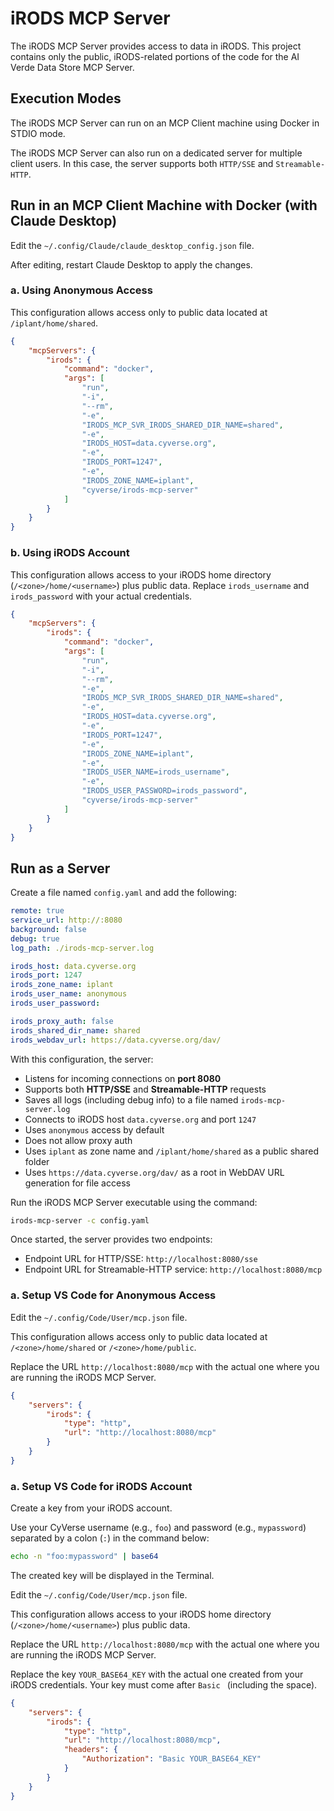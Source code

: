 # iRODS MCP Server

The iRODS MCP Server provides access to data in iRODS. This project contains only the public, iRODS-related portions of the code for the AI Verde Data Store MCP Server.

## Execution Modes

The iRODS MCP Server can run on an MCP Client machine using Docker in STDIO mode.

The iRODS MCP Server can also run on a dedicated server for multiple client users. In this case, the server supports both `HTTP/SSE` and `Streamable-HTTP`.

## Run in an MCP Client Machine with Docker (with Claude Desktop)

Edit the `~/.config/Claude/claude_desktop_config.json` file.

After editing, restart Claude Desktop to apply the changes.

### a. Using Anonymous Access

This configuration allows access only to public data located at `/iplant/home/shared`.

```json
{
    "mcpServers": {
        "irods": {
            "command": "docker",
            "args": [
                "run",
                "-i",
                "--rm",
                "-e",
                "IRODS_MCP_SVR_IRODS_SHARED_DIR_NAME=shared",
                "-e",
                "IRODS_HOST=data.cyverse.org",
                "-e",
                "IRODS_PORT=1247",
                "-e",
                "IRODS_ZONE_NAME=iplant",
                "cyverse/irods-mcp-server"
            ]
        }
    }
}
```

### b. Using iRODS Account

This configuration allows access to your iRODS home directory (`/<zone>/home/<username>`) plus public data. Replace `irods_username` and `irods_password` with your actual credentials.

```json
{
    "mcpServers": {
        "irods": {
            "command": "docker",
            "args": [
                "run",
                "-i",
                "--rm",
                "-e",
                "IRODS_MCP_SVR_IRODS_SHARED_DIR_NAME=shared",
                "-e",
                "IRODS_HOST=data.cyverse.org",
                "-e",
                "IRODS_PORT=1247",
                "-e",
                "IRODS_ZONE_NAME=iplant",
                "-e",
                "IRODS_USER_NAME=irods_username",
                "-e",
                "IRODS_USER_PASSWORD=irods_password",
                "cyverse/irods-mcp-server"
            ]
        }
    }
}
```

## Run as a Server

Create a file named `config.yaml` and add the following:
```yaml
remote: true
service_url: http://:8080
background: false
debug: true
log_path: ./irods-mcp-server.log

irods_host: data.cyverse.org
irods_port: 1247
irods_zone_name: iplant
irods_user_name: anonymous
irods_user_password: 

irods_proxy_auth: false
irods_shared_dir_name: shared
irods_webdav_url: https://data.cyverse.org/dav/
```

With this configuration, the server:  
- Listens for incoming connections on **port 8080**  
- Supports both **HTTP/SSE** and **Streamable-HTTP** requests  
- Saves all logs (including debug info) to a file named `irods-mcp-server.log`  
- Connects to iRODS host `data.cyverse.org` and port `1247`
- Uses `anonymous` access by default
- Does not allow proxy auth
- Uses `iplant` as zone name and `/iplant/home/shared` as a public shared folder
- Uses `https://data.cyverse.org/dav/` as a root in WebDAV URL generation for file access

Run the iRODS MCP Server executable using the command:
```bash
irods-mcp-server -c config.yaml
```

Once started, the server provides two endpoints:

- Endpoint URL for HTTP/SSE: `http://localhost:8080/sse`
- Endpoint URL for Streamable-HTTP service: `http://localhost:8080/mcp`

### a. Setup VS Code for Anonymous Access

Edit the `~/.config/Code/User/mcp.json` file.

This configuration allows access only to public data located at `/<zone>/home/shared` or `/<zone>/home/public`.

Replace the URL `http://localhost:8080/mcp` with the actual one where you are running the iRODS MCP Server.

```json
{
    "servers": {
        "irods": {
            "type": "http",
            "url": "http://localhost:8080/mcp"
        }
    }
}
```

### a. Setup VS Code for iRODS Account

Create a key from your iRODS account.

Use your CyVerse username (e.g., `foo`) and password (e.g., `mypassword`) separated by a colon (`:`) in the command below:
```bash
echo -n "foo:mypassword" | base64
```

The created key will be displayed in the Terminal.

Edit the `~/.config/Code/User/mcp.json` file.

This configuration allows access to your iRODS home directory (`/<zone>/home/<username>`) plus public data.

Replace the URL `http://localhost:8080/mcp` with the actual one where you are running the iRODS MCP Server.

Replace the key `YOUR_BASE64_KEY` with the actual one created from your iRODS credentials. Your key must come after `Basic ` (including the space).

```json
{
    "servers": {
        "irods": {
            "type": "http",
            "url": "http://localhost:8080/mcp",
            "headers": {
				"Authorization": "Basic YOUR_BASE64_KEY"
			}
        }
    }
}
```